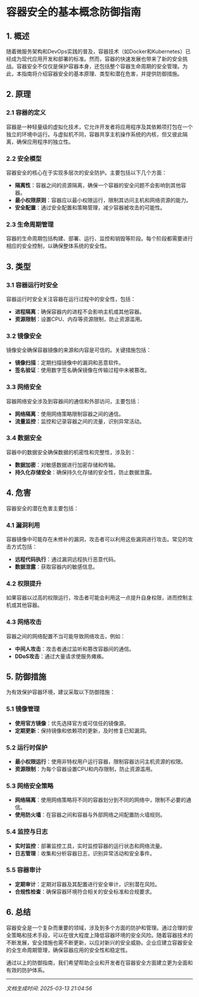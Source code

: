 # 容器安全的基本概念防御指南

## 1. 概述

随着微服务架构和DevOps实践的普及，容器技术（如Docker和Kubernetes）已经成为现代应用开发和部署的标准。然而，容器的快速发展也带来了新的安全挑战。容器安全不仅仅是保护容器本身，还包括整个容器生命周期的安全管理。为此，本指南将介绍容器安全的基本原理、类型和潜在危害，并提供防御措施。

## 2. 原理

### 2.1 容器的定义

容器是一种轻量级的虚拟化技术，它允许开发者将应用程序及其依赖项打包在一个独立的环境中运行。与虚拟机不同，容器共享主机操作系统的内核，但又彼此隔离，确保应用程序的独立性。

### 2.2 安全模型

容器安全的核心在于实现多层次的安全防护。主要包括以下几个方面：

- **隔离性**：容器之间的资源隔离，确保一个容器的安全问题不会影响到其他容器。
- **最小权限原则**：容器应以最小权限运行，限制其访问主机和网络资源的能力。
- **安全配置**：通过安全配置和策略管理，减少容器被攻击的可能性。

### 2.3 生命周期管理

容器的生命周期包括构建、部署、运行、监控和销毁等阶段。每个阶段都需要进行相应的安全控制，以确保整体系统的安全性。

## 3. 类型

### 3.1 容器运行时安全

容器运行时安全关注容器在运行过程中的安全性，包括：

- **进程隔离**：确保容器内的进程不会影响主机或其他容器。
- **资源限制**：设置CPU、内存等资源限制，防止资源滥用。

### 3.2 镜像安全

镜像安全确保容器镜像的来源和内容是可信的。关键措施包括：

- **镜像扫描**：定期扫描镜像中的漏洞和恶意软件。
- **签名验证**：使用数字签名确保镜像在传输过程中未被篡改。

### 3.3 网络安全

容器网络安全涉及到容器间的通信和外部访问，主要包括：

- **网络隔离**：使用网络策略限制容器之间的通信。
- **流量监控**：监控和记录容器之间的流量，识别异常活动。

### 3.4 数据安全

容器中的数据安全确保数据的机密性和完整性，涉及到：

- **数据加密**：对敏感数据进行加密存储和传输。
- **持久化存储安全**：确保持久化存储的安全性，防止数据泄露。

## 4. 危害

容器安全的潜在危害主要包括：

### 4.1 漏洞利用

容器镜像中可能存在未修补的漏洞，攻击者可以利用这些漏洞进行攻击。常见的攻击方式包括：

- **远程代码执行**：通过漏洞远程执行恶意代码。
- **数据泄露**：获取容器内的敏感信息。

### 4.2 权限提升

如果容器以过高的权限运行，攻击者可能会利用这一点提升自身权限，进而控制主机或其他容器。

### 4.3 网络攻击

容器之间的网络配置不当可能导致网络攻击，例如：

- **中间人攻击**：攻击者通过监听和篡改容器间的通信。
- **DDoS攻击**：通过大量请求使服务瘫痪。

## 5. 防御措施

为有效保护容器环境，建议采取以下防御措施：

### 5.1 镜像管理

- **使用官方镜像**：优先选择官方或可信任的镜像源。
- **定期更新**：保持镜像和依赖项的更新，及时修复已知漏洞。

### 5.2 运行时保护

- **最小权限运行**：使用非特权用户运行容器，限制容器访问主机资源的权限。
- **资源限制**：为每个容器设置CPU和内存限制，防止资源滥用。

### 5.3 网络安全策略

- **网络隔离**：使用网络策略将不同的容器划分到不同的网络中，限制不必要的通信。
- **使用防火墙**：在容器之间和容器与外部网络之间配置防火墙规则。

### 5.4 监控与日志

- **实时监控**：部署监控工具，实时监控容器的运行状态和网络流量。
- **日志管理**：收集和分析容器日志，识别异常活动和安全事件。

### 5.5 容器审计

- **定期审计**：定期对容器及其配置进行安全审计，识别潜在风险。
- **合规性检查**：确保容器环境符合相关的安全标准和合规要求。

## 6. 总结

容器安全是一个复杂而重要的领域，涉及到多个方面的防护和管理。通过合理的安全策略和技术手段，可以在很大程度上降低容器环境的安全风险。随着容器技术的不断发展，安全措施也需不断更新，以应对新兴的安全威胁。企业应建立容器安全的全生命周期管理，确保容器应用的安全性和稳定性。

通过以上的防御指南，我们希望帮助企业和开发者在容器安全方面建立更为全面和有效的防护体系。

---

*文档生成时间: 2025-03-13 21:04:56*
